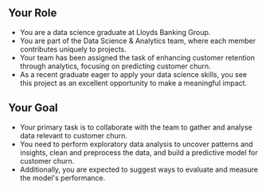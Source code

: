 ## Your Role
- You are a data science graduate at Lloyds Banking Group.
- You are part of the Data Science & Analytics team, where each member contributes uniquely to projects.
- Your team has been assigned the task of enhancing customer retention through analytics, focusing on predicting customer churn.
- As a recent graduate eager to apply your data science skills, you see this project as an excellent opportunity to make a meaningful impact.
## Your Goal
- Your primary task is to collaborate with the team to gather and analyse data relevant to customer churn.
- You need to perform exploratory data analysis to uncover patterns and insights, clean and preprocess the data, and build a predictive model for customer churn.
- Additionally, you are expected to suggest ways to evaluate and measure the model's performance.